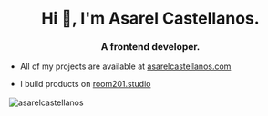 <h1 align="center">Hi 👋, I'm Asarel Castellanos.</h1>
<h3 align="center">A frontend developer.</h3>

- All of my projects are available at [asarelcastellanos.com](asarelcastellanos.com)

- I build products on [room201.studio](room201.studio)

<p>&nbsp;<img align="center" src="https://github-readme-stats.vercel.app/api?username=asarelcastellanos&show_icons=true&locale=en" alt="asarelcastellanos" /></p>
